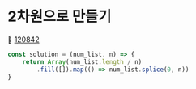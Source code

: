 # 2차원으로 만들기
🔗 <a href="https://school.programmers.co.kr/learn/courses/30/lessons/120842">120842</a>

```javascript
const solution = (num_list, n) => {
    return Array(num_list.length / n)
        .fill([]).map(() => num_list.splice(0, n))
}
```

